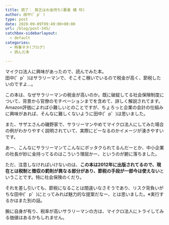 ```yaml
---
title: 読了： 貧乏はお金持ち(著者 橘 玲)
author: 田中(゜p゜)
type: post
date: 2020-09-09T09:49:00+00:00
url: /blog/post-345/
catchbox-sidebarlayout:
  - default
categories:
  - 時事ネタ(ブログ)
  - 読んだ本

---
```

マイクロ法人に興味があったので、読んでみた本。  
田中(゜p゜)はサラリーマンで、そこそこ稼いでいるので税金が高く、節税したいのですよ…。  
  
この本は、なぜサラリーマンの税金が高いのか。既に破綻してる社会保険制度について、背景から官僚のモチベーションまでを含めて、詳しく解説されてます。Amazon評価によれば小難しいとのことですが、ちょろっと企業の会計の仕組みに興味があれば、そんなに難しくないように田中(゜p゜)は思いました。  
  
また、サザエさんの磯野家で、サラリーマンやめてマイクロ法人にしてみた場合の例がわかりやすく説明されていて、実際にどーなるのかイメージが湧きやすいです。  
  
あー、こんなにサラリーマンてこんなにボッタクられてるんだーとか、中小企業の社長が妙に金持ってるのはこういう理屈かー、というのが腑に落ちました。  
  
ただ、注意しなければいけないのは、**この本は2012年に出版されてるので、現在とは税制と徴収の罰則が異なる部分があり、節税の手段が一部今は使えない**ということです。特に社会保険のくだり。  
  
それを差し引いても、節税になることは間違いなさそうであり、リスク背負いがちな田中(゜p゜)にとってみれば魅力的な提案だなー、とは思いました。※実行するかはまた別の話。  
  
腕に自身が有り、税率が高いサラリーマンの方は、マイクロ法人にトライしてみる価値はあるかもしれません。

<p class="has-text-align-center">
</p>